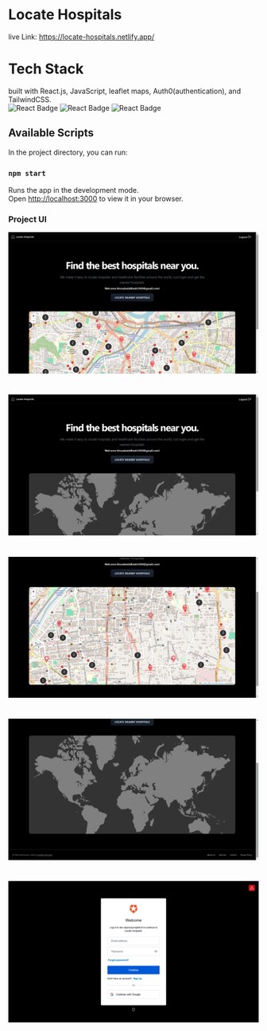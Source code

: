 # Locate Hospitals

live Link: https://locate-hospitals.netlify.app/

# Tech Stack

built with React.js, JavaScript, leaflet maps, Auth0(authentication), and TailwindCSS.\
![React Badge](https://img.shields.io/badge/React-20232A?style=for-the-badge&logo=react&logoColor=61DAFB)
![React Badge](https://img.shields.io/badge/JavaScript-F7DF1E?style=for-the-badge&logo=javascript&logoColor=black)
![React Badge](https://img.shields.io/badge/Tailwind_CSS-38B2AC?style=for-the-badge&logo=tailwind-css&logoColor=white)

## Available Scripts

In the project directory, you can run:

### `npm start`

Runs the app in the development mode.\
Open [http://localhost:3000](http://localhost:3000) to view it in your browser.

### Project UI

![IMG](/Project%20UI/map.png)

#

![IMG](/Project%20UI/ActiveHome.png)

#

![IMG](/Project%20UI/map2.png)

#

![IMG](/Project%20UI/worldMap.png)

#

![IMG](/Project%20UI/Login.png)
